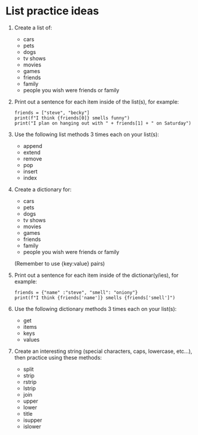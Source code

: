 # List practice ideas

1. Create a list of:
    - cars
    - pets
    - dogs
    - tv shows
    - movies
    - games
    - friends
    - family
    - people you wish were friends or family


0. Print out a sentence for each item inside of the list(s), for example:

    ```
    friends = ["steve", "becky"]
    print(f"I think {friends[0]} smells funny")
    print("I plan on hanging out with " + friends[1] + " on Saturday") 
    ```

0. Use the following list methods 3 times each on your list(s):

    - append
    - extend
    - remove
    - pop
    - insert
    - index


0. Create a dictionary for:

    - cars
    - pets
    - dogs
    - tv shows
    - movies
    - games
    - friends
    - family
    - people you wish were friends or family

    (Remember to use {key:value} pairs)


0. Print out a sentence for each item inside of the dictionar(y/ies), for example:

    ```
    friends = {"name" :"steve", "smell": "oniony"}
    print(f"I think {friends['name']} smells {friends['smell']")
    ```
    
0. Use the following dictionary methods 3 times each on your list(s):

    - get
    - items
    - keys
    - values


0. Create an interesting string (special characters, caps, lowercase, etc...), then practice using these methods:

    - split
    - strip
    - rstrip
    - lstrip
    - join
    - upper
    - lower
    - title
    - isupper
    - islower


